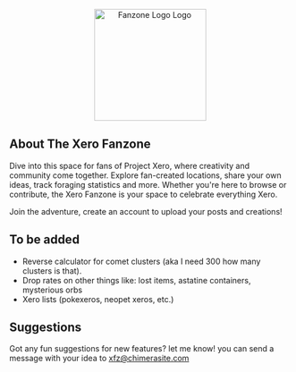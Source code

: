 <p align="center"><a href="https://xerofanzone.chimerasite.com/" target="_blank"><img src="https://xerofanzone.chimerasite.com/assets/img/logo_icon.png" width="200" alt="Fanzone Logo Logo"></a></p>

## About The Xero Fanzone

Dive into this space for fans of Project Xero, where creativity and community come together. Explore fan-created locations, share your own ideas, track foraging statistics and more. Whether you're here to browse or contribute, the Xero Fanzone is your space to celebrate everything Xero.

Join the adventure, create an account to upload your posts and creations!

## To be added

- Reverse calculator for comet clusters (aka I need 300 how many clusters is that).
- Drop rates on other things like: lost items, astatine containers, mysterious orbs
- Xero lists (pokexeros, neopet xeros, etc.)

## Suggestions

Got any fun suggestions for new features? let me know! you can send a message with your idea to xfz@chimerasite.com
